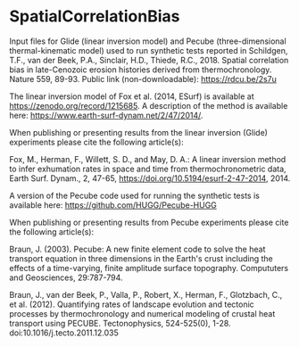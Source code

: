 # SpatialCorrelationBias
Input files for Glide (linear inversion model) and Pecube (three-dimensional thermal-kinematic model) used to run synthetic tests reported in Schildgen, T.F., van der Beek, P.A., Sinclair, H.D., Thiede, R.C., 2018. Spatial correlation bias in late-Cenozoic erosion histories derived from thermochronology. Nature 559, 89-93. Public link (non-downloadable): https://rdcu.be/2s7u

The linear inversion model of Fox et al. (2014, ESurf) is available at https://zenodo.org/record/1215685. A description of the method is available here: https://www.earth-surf-dynam.net/2/47/2014/.

When publishing or presenting results from the linear inversion (Glide) experiments please cite the following article(s):

Fox, M., Herman, F., Willett, S. D., and May, D. A.: A linear inversion method to infer exhumation rates in space and time from thermochronometric data, Earth Surf. Dynam., 2, 47-65, https://doi.org/10.5194/esurf-2-47-2014, 2014.

A version of the Pecube code used for running the synthetic tests is available here: https://github.com/HUGG/Pecube-HUGG

When publishing or presenting results from Pecube experiments please cite the following article(s):

Braun, J. (2003). Pecube: A new finite element code to solve the heat transport equation in three dimensions in the Earth's crust including the effects of a time-varying, finite amplitude surface topography. Compututers and Geosciences, 29:787-794.

Braun, J., van der Beek, P., Valla, P., Robert, X., Herman, F., Glotzbach, C., et al. (2012). Quantifying rates of landscape evolution and tectonic processes by thermochronology and numerical modeling of crustal heat transport using PECUBE. Tectonophysics, 524-525(0), 1-28. doi:10.1016/j.tecto.2011.12.035
